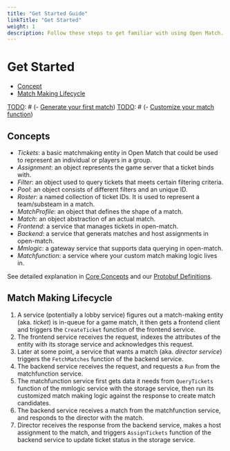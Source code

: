 ```yaml
---
title: "Get Started Guide"
linkTitle: "Get Started"
weight: 1
description: Follow these steps to get familiar with using Open Match.
---
```

# Get Started
- [Concept](#concepts)
- [Match Making Lifecycle](#match-making-lifecycle)

[TODO]: # (- [Generate your first match](#generate-your-first-match))
[TODO]: # (- [Customize your match function](#customize-your-match-function))


## Concepts
- _Tickets_: a basic matchmaking entity in Open Match that could be used to represent an individual  or players in a group.
- _Assignment_: an object represents the game server that a ticket binds with.
- _Filter_: an object used to query tickets that meets certain filtering criteria.
- _Pool_: an object consists of different filters and an unique ID.
- _Roster_: a named collection of ticket IDs. It is used to represent a team/substeam in a match.
- _MatchProfile_: an object that defines the shape of a match.
- _Match_: an object abstraction of an actual match.
- _Frontend_: a service that manages tickets in open-match.
- _Backend_: a service that generats matches and host assignments in open-match.
- _Mmlogic_: a gateway service that supports data querying in open-match.
- _Matchfunction_: a service where your custom match making logic lives in.

See detailed explanation in [Core Concepts](https://github.com/googleforgames/open-match/blob/master/docs/concepts.md) and our [Protobuf Definitions](https://github.com/googleforgames/open-match/blob/master/api/messages.proto).


## Match Making Lifecycle

[TODO]: # (add a chart to illustrate dataflow in open-match)
[TODO]: # (the chart is not added because we have not finalize the API changes yet.)

[TODO]: # (`Generate your first match` and `Customize your match function` are intentionally left blank as the current user experience is pretty bad if you simply wanna try out your customize match function but later find out you have to configure your gcr registry, gcloud account, and wait for 10 minutes to rebuild everything from scratch. We might need to bring skaffold to open-match for the community developers?)


1. A service (potentially a lobby service) figures out a match-making entity (aka. _ticket_) is in-queue for a game match, it then gets a frontend client and triggers the `CreateTicket` function of the frontend service.
2. The frontend service receives the request, indexes the attributes of the entity with its storage service and acknowledges this request.
3. Later at some point, a service that wants a match (aka. _director service_) triggers the `FetchMatches` function of the backend service.
4. The backend service receives the request, and requests a `Run` from the matchfunction service.
5. The matchfunction service first gets data it needs from `QueryTickets` function of the mmlogic service with the storage service, then run its customized match making logic against the response to create match candidates.
6. The backend service receives a match from the matchfunction service, and responds to the director with the match.
7. Director receives the response from the backend service, makes a host assignment to the match, and triggers `AssignTickets` function of the backend service to update ticket status in the storage service.

